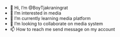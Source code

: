 - 👋 Hi, I’m @BoyTjakraningrat
- 👀 I’m interested in media
- 🌱 I’m currently learning media platform
- 💞️ I’m looking to collaborate on media system
- 📫 How to reach me send message on my account

<!---
BoyTjakraningrat/BoyTjakraningrat is a ✨ special ✨ repository because its `README.md` (this file) appears on your GitHub profile.
You can click the Preview link to take a look at your changes.
--->
